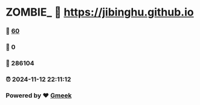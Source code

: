 # ZOMBIE_ :link: https://jibinghu.github.io 
### :page_facing_up: [60](https://jibinghu.github.io/tag.html) 
### :speech_balloon: 0 
### :hibiscus: 286104 
### :alarm_clock: 2024-11-12 22:11:12 
### Powered by :heart: [Gmeek](https://github.com/Meekdai/Gmeek)
